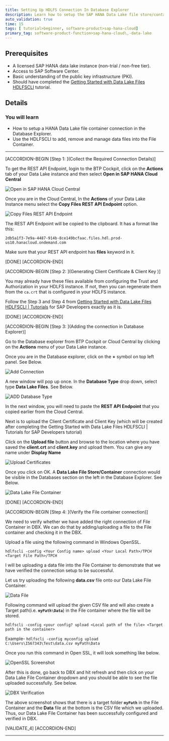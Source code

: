```yaml
---
title: Setting Up HDLFS Connection In Database Explorer
description: Learn how to setup the SAP HANA Data Lake file store/container connection in the database explorer.
auto_validation: true
time: 15
tags: [ tutorial>beginner, software-product>sap-hana-cloud]
primary_tag: software-product-function>sap-hana-cloud\,-data-lake
---
```


## Prerequisites
 - A licensed SAP HANA data lake instance (non-trial / non-free tier).
 - Access to SAP Software Center.
 - Basic understanding of the public key infrastructure (PKI).
 - Should have completed the [Getting Started with Data Lake Files HDLFSCLI](data-lake-file-containers-hdlfscli) tutorial.

## Details
### You will learn
  - How to setup a HANA Data Lake file container connection in the Database Explorer.
  - Use the HDLFSCLI to add, remove and manage data files into the File Container.

---

[ACCORDION-BEGIN [Step 1: ](Collect the Required Connection Details)]

To get the REST API Endpoint, login to the BTP Cockpit, click on the **Actions** tab of your Data Lake instance and then select **Open in SAP HANA Cloud Central**

![Open in SAP HANA Cloud Central](image-1.png)

Once you are in the Cloud Central, In the **Actions** of your Data Lake Instance menu select the **Copy Files REST API Endpoint** option.

![Copy Files REST API Endpoint](image-2.png)

The REST API Endpoint will be copied to the clipboard. It has a format like this:  

`2db5a1f3-7e9a-4487-914b-8ce149bcfaac.files.hdl.prod-us10.hanacloud.ondemand.com`

Make sure that your REST API endpoint has **files** keyword in it.


[DONE]
[ACCORDION-END]

[ACCORDION-BEGIN [Step 2: ](Generating Client Certificate & Client Key )]


You may already have these files available from configuring the Trust and Authorization in your HDLFS instance. If not, then you can regenerate them from the `ca.crt` that is configured in your HDLFS instance.  

Follow the Step 3 and Step 4 from [Getting Started with Data Lake Files HDLFSCLI | Tutorials](data-lake-file-containers-hdlfscli) for SAP Developers exactly as it is.

[DONE]
[ACCORDION-END]


[ACCORDION-BEGIN [Step 3: ](Adding the connection in Database Explorer)]

Go to the Database explorer from BTP Cockpit or Cloud Central by clicking on the **Actions** menu of your Data Lake instance.

Once you are in the Database explorer, click on the **+** symbol on top left panel. See Below.

![Add Connection](image-3.png)

A new window will pop up once. In the **Database Type** drop down, select type **Data Lake Files**. See Below.

![ADD Database Type](image-4.png)

In the next window, you will need to paste the **REST API Endpoint** that you copied earlier from the Cloud Central.

Next is to upload the Client Certificate and Client Key (which will be created after completing the Getting Started with Data Lake Files HDLFSCLI | Tutorials for SAP Developers tutorial)

Click on the **Upload file** button and browse to the location where you have saved the **client.crt** and **client.key** and upload them. You can give any name under **Display Name**

![Upload Certificates](image-5.png)

Once you click on OK. A **Data Lake File Store/Container** connection would be visible in the Databases section on the left in the Database Explorer. See Below.

![Data Lake File Container](image-6.png)

[DONE]
[ACCORDION-END]

[ACCORDION-BEGIN [Step 4: ](Verify the File container connection)]

We need to verify whether we have added the right connection of File Container in DBX. We can do that by adding/uploading a file to the File container and checking it in the DBX.

Upload a file using the following command in Windows OpenSSL.

`hdlfscli -config <Your Config name> upload <Your Local Path>/TPCH <Target File Path>/TPCH`

I will be uploading a data file into the File Container to demonstrate that we have verified the connection setup to be successful.

Let us try uploading the following **data.csv** file onto our Data Lake File Container.

![Data File](image-7.png)


Following command will upload the given CSV file and will also create a Target path(i.e. **`myPath\Data`**) in the File container where the file will be stored.

`hdlfscli -config <your config? upload <Local path of the file> <Target path in the container>`

Example- `hdlfscli -config myconfig upload C:\Users\I567343\Test\data.csv myPath\Data`

Once you run this command in Open SSL, it will look something like below.

![OpenSSL Screenshot](image-8.png)

After this is done, go back to DBX and hit refresh and then click on your Data Lake File Container dropdown and you should be able to see the file uploaded successfully. See below.

![DBX Verification](image-9.png)

The above screenshot shows that there is a target folder **`myPath`** in the File Container and the **Data** file at the bottom is the CSV file which we uploaded.
Thus, our Data Lake File Container has been successfully configured and verified in DBX.

[VALIDATE_4]
[ACCORDION-END]

---
